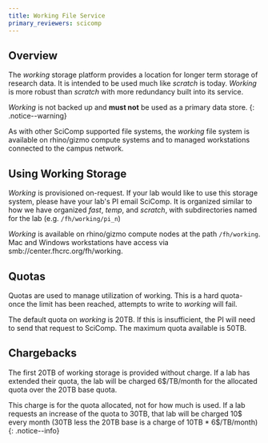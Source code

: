 ```yaml
---
title: Working File Service
primary_reviewers: scicomp
---
```


## Overview

The _working_ storage platform provides a location for longer term storage of research data.  It is intended to be used much like _scratch_ is today.  _Working_ is more robust than _scratch_ with more redundancy built into its service.

_Working_ is not backed up and **must not** be used as a primary data store.
{: .notice--warning}

As with other SciComp supported file systems, the _working_ file system is available on rhino/gizmo compute systems and to managed workstations connected to the campus network.

## Using Working Storage

_Working_ is provisioned on-request.  If your lab would like to use this storage system, please have your lab's PI email SciComp.  It is organized similar to how we have organized _fast_, _temp_, and _scratch_, with subdirectories named for the lab (e.g. `/fh/working/pi_n`)

_Working_ is available on rhino/gizmo compute nodes at the path `/fh/working`.  Mac and Windows workstations have access via smb://center.fhcrc.org/fh/working.

## Quotas 

Quotas are used to manage utilization of working.  This is a hard quota- once the limit has been reached, attempts to write to _working_ will fail.

The default quota on _working_ is 20TB.  If this is insufficient, the PI will need to send that request to SciComp.  The maximum quota available is 50TB.

## Chargebacks

The first 20TB of working storage is provided without charge.  If a lab has extended their quota, the lab will be charged 6$/TB/month for the allocated quota over the 20TB base quota.

This charge is for the quota allocated, not for how much is used.  If a lab requests an increase of the quota to 30TB, that lab will be charged 10$ every month (30TB less the 20TB base is a charge of 10TB * 6$/TB/month)
{: .notice--info}
